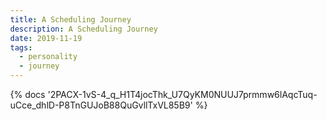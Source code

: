 ```yaml
---
title: A Scheduling Journey
description: A Scheduling Journey
date: 2019-11-19
tags:
  - personality
  - journey
---
```

<body style="margin:0">
{% docs '2PACX-1vS-4_q_H1T4jocThk_U7QyKM0NUUJ7prmmw6lAqcTuq-uCce_dhlD-P8TnGUJoB88QuGvllTxVL85B9' %}